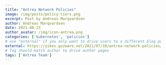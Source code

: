 ```yaml
---
title: "Antrea Network Policies"
image: /img/posts/policy-tiers.png
excerpt: Post by Andreas Marqvardsen
author: Andreas Marqvardsen
date: 2021-08-23
author_avatar: /img/icon-antrea.png
categories: ['kubernetes', 'policies']
# use "external" if you only want to drive users to a different blog post that lives outside this site.
external: https://yikes.guzware.net/2021/07/10/antrea-network-policies/
# Tag should match author to drive author pages
tags: ['Antrea Team']
---
```

